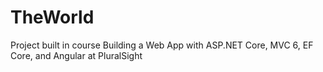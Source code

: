# TheWorld
Project built in course Building a Web App with ASP.NET Core, MVC 6, EF Core, and Angular at PluralSight

